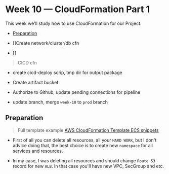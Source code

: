 # Week 10 — CloudFormation Part 1

This week we'll study how to use CloudFormation for our Project.

- [Preparation](#preparation)



- []Create network/cluster/db cfn
- []

> CICD cfn
* create cicd-deploy scrip, tmp dir for output package

* Create artifact bucket

* Authorize to Github, update pending connections for pipeline

* update branch, merge `week-10` to `prod` branch 

## Preparation

> Full template example [AWS CloudFormation Template ECS snippets](https://docs.aws.amazon.com/AWSCloudFormation/latest/UserGuide/quickref-ecs.html#quickref-ecs-example-1.yaml)

* First of all you can delete all resources, all your `HARD WORK`, but I don't advice doing that, the best choice is to create new `namespace` for all services and resources.

* In my case, I was deleting all resources and should change `Route 53` record for new `ALB`. In that case you'll have new VPC, SecGroup and etc.